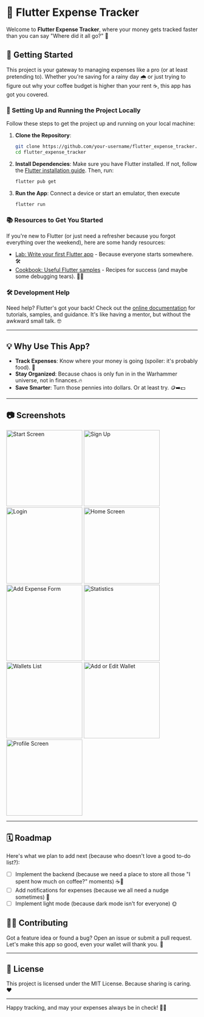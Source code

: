 # 🤑 Flutter Expense Tracker

Welcome to **Flutter Expense Tracker**, where your money gets tracked faster than you can say "Where
did it all go?" 💸

## 🚀 Getting Started

This project is your gateway to managing expenses like a pro (or at least pretending to). Whether
you're saving for a rainy day 🌧️ or just trying to figure out why your coffee budget is higher than
your rent ☕, this app has got you covered.

### 🚀 Setting Up and Running the Project Locally

Follow these steps to get the project up and running on your local machine:

1. **Clone the Repository**:

   ```bash
   git clone https://github.com/your-username/flutter_expense_tracker.git
   cd flutter_expense_tracker
   ```

2. **Install Dependencies**:
   Make sure you have Flutter installed. If not, follow
   the [Flutter installation guide](https://docs.flutter.dev/get-started/install). Then, run:

   ```bash
   flutter pub get
   ```

3. **Run the App**:
   Connect a device or start an emulator, then execute

   ```bash
   flutter run
   ```

### 📚 Resources to Get You Started

If you're new to Flutter (or just need a refresher because you forgot everything
over the weekend),
here are some handy resources:

- [Lab: Write your first Flutter app](https://docs.flutter.dev/get-started/codelab) - Because everyone starts somewhere. 🛠️
- [Cookbook: Useful Flutter samples](https://docs.flutter.dev/cookbook) - Recipes for success (and maybe some debugging tears). 🧑‍🍳

### 🛠️ Development Help

Need help? Flutter's got your back!
Check out the [online documentation](https://docs.flutter.dev/)
for tutorials, samples, and guidance.
It's like having a mentor, but without the awkward small talk.
🤓

---

## 💡 Why Use This App?

- **Track Expenses**: Know where your money is going (spoiler: it's probably food). 🍔
- **Stay Organized**: Because chaos is only fun in in the Warhammer universe, not in finances.🔥
- **Save Smarter**: Turn those pennies into dollars. Or at least try. 🪙➡️💵

---

## 📷 Screenshots

<img src="./screenshots/start.png" alt="Start Screen" width="200">
<img src="./screenshots/registration.png" alt="Sign Up" width="200">
<img src="./screenshots/login.png" alt="Login" width="200">
<img src="./screenshots/home.png" alt="Home Screen" width="200">
<img src="./screenshots/new_transaction.png" alt="Add Expense Form" width="200">
<img src="./screenshots/statistics.png" alt="Statistics" width="200">
<img src="./screenshots/wallets.png" alt="Wallets List" width="200">
<img src="./screenshots/add_edit_wallet.png" alt="Add or Edit Wallet" width="200">
<img src="./screenshots/profile.png" alt="Profile Screen" width="200">

---

## 🗓️ Roadmap

Here's what we plan to add next (because who doesn't love a good to-do list?):

- [ ] Implement the backend (because we need a place to store all those
      "I spent how much on coffee?" moments) ☕💾
- [ ] Add notifications for expenses (because we all need a nudge sometimes) 📅
- [ ] Implement light mode (because dark mode isn't for everyone) 🌞

## 🧑‍💻 Contributing

Got a feature idea or found a bug? Open an issue or submit a pull request.
Let's make this app so good, even your wallet will thank you. 🙌

---

## 📜 License

This project is licensed under the MIT License. Because sharing is caring. ❤️

---

Happy tracking, and may your expenses always be in check! 🧾✨

